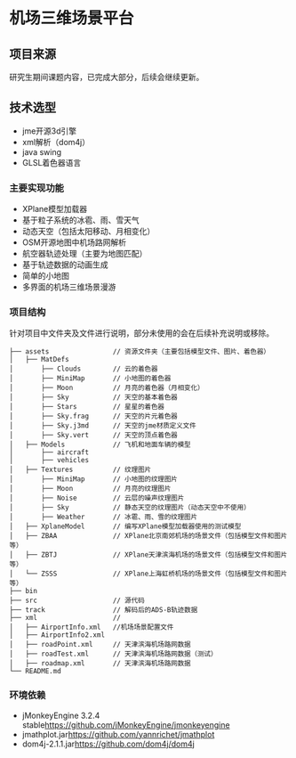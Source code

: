# 机场三维场景平台
## 项目来源
研究生期间课题内容，已完成大部分，后续会继续更新。
## 技术选型
- jme开源3d引擎
- xml解析（dom4j）
- java swing
- GLSL着色器语言
### 主要实现功能
- XPlane模型加载器
- 基于粒子系统的冰雹、雨、雪天气
- 动态天空（包括太阳移动、月相变化）
- OSM开源地图中机场路网解析
- 航空器轨迹处理（主要为地图匹配）
- 基于轨迹数据的动画生成
- 简单的小地图
- 多界面的机场三维场景漫游
### 项目结构
针对项目中文件夹及文件进行说明，部分未使用的会在后续补充说明或移除。
```
├── assets                // 资源文件夹（主要包括模型文件、图片、着色器）
│   ├── MatDefs  
│       ├── Clouds        // 云的着色器
│       ├── MiniMap       // 小地图的着色器
│       ├── Moon          // 月亮的着色器（月相变化）
│       ├── Sky           // 天空的基本着色器
│       ├── Stars         // 星星的着色器
│       ├── Sky.frag      // 天空的片元着色器
│       ├── Sky.j3md      // 天空的jme材质定义文件
│       ├── Sky.vert      // 天空的顶点着色器
│   ├── Models            // 飞机和地面车辆的模型
│       ├── aircraft      
│       ├── vehicles   
│   ├── Textures          // 纹理图片
│       ├── MiniMap       // 小地图的纹理图片
│       ├── Moon          // 月亮的纹理图片
│       ├── Noise         // 云层的噪声纹理图片
│       ├── Sky           // 静态天空的纹理图片（动态天空中不使用）
│       ├── Weather       // 冰雹、雨、雪的纹理图片
│   ├── XplaneModel       // 编写XPlane模型加载器使用的测试模型
│   ├── ZBAA              // XPlane北京南郊机场的场景文件（包括模型文件和图片等）
│   ├── ZBTJ              // XPlane天津滨海机场的场景文件（包括模型文件和图片等）
│   └── ZSSS              // XPlane上海虹桥机场的场景文件（包括模型文件和图片等）
├── bin                   
├── src                   // 源代码
├── track                 // 解码后的ADS-B轨迹数据
├── xml                   //
│   ├── AirportInfo.xml   //机场场景配置文件
│   ├── AirportInfo2.xml 
│   ├── roadPoint.xml     // 天津滨海机场路网数据
│   ├── roadTest.xml      // 天津滨海机场路网数据（测试）
│   ├── roadmap.xml       // 天津滨海机场路网数据
└── README.md
```
### 环境依赖
- jMonkeyEngine 3.2.4 stable<https://github.com/jMonkeyEngine/jmonkeyengine>
- jmathplot.jar<https://github.com/yannrichet/jmathplot>
- dom4j-2.1.1.jar<https://github.com/dom4j/dom4j>
